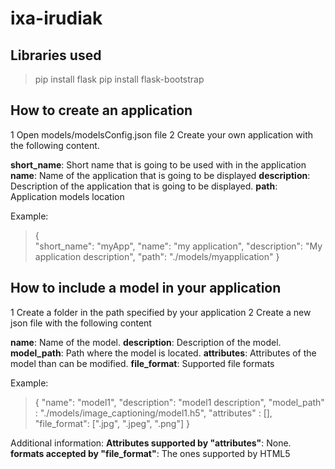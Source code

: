 # ixa-irudiak

## Libraries used

> pip install flask 
> pip install flask-bootstrap

## How to create an application

1 Open models/modelsConfig.json file
2 Create your own application with the following content.

**short_name**: Short name that is going to be used with in the application
**name**: Name of the application that is going to be displayed
**description**: Description of the application that is going to be displayed.
**path**: Application models location

Example:
> {   
    "short_name": "myApp",
    "name": "my application",
    "description": "My application description",
    "path": "./models/myapplication"
}

## How to include a model in your application

1 Create a folder in the path specified by your application
2 Create a new json file with the following content

**name**: Name of the model.
**description**: Description of the model.
**model_path**: Path where the model is located.
**attributes**: Attributes of the model than can be modified.
**file_format**: Supported file formats

Example:
>{
    "name": "model1",
    "description": "model1 description",
    "model_path" : "./models/image_captioning/model1.h5",
    "attributes" : [],
    "file_format": [".jpg", ".jpeg", ".png"]
}

Additional information:
**Attributes supported by "attributes"**: None.
**formats accepted by "file_format"**: The ones supported by HTML5
